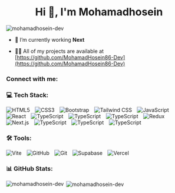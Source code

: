 <h1 align="center">Hi 👋, I'm Mohamadhosein</h1>
<p align="left"> <img src="https://komarev.com/ghpvc/?username=mohamadhosein-dev&label=Profile%20views&color=0e75b6&style=flat" alt="mohamadhosein-dev" /> </p>

- 🔭 I’m currently working **Next**

- 👨‍💻 All of my projects are available at [https://github.com/MohamadHosein86-Dev](https://github.com/MohamadHosein86-Dev)


<h3 align="left">Connect with me:</h3>
<p align="left">
</p>

<h3 align="left">💻 Tech Stack:</h3>
<p align="left"> 
    <img src="https://img.shields.io/badge/html5-%23E34F26.svg?style=for-the-badge&logo=html5&logoColor=white" alt="HTML5" style="margin-right: 10px;" />
    <img src="https://img.shields.io/badge/css3-%231572B6.svg?style=for-the-badge&logo=css3&logoColor=white" alt="CSS3" style="margin-right: 10px;" />
    <img src="https://img.shields.io/badge/bootstrap-%23563D7C.svg?style=for-the-badge&logo=bootstrap&logoColor=white" alt="Bootstrap" style="margin-right: 10px;" />
    <img src="https://img.shields.io/badge/tailwindcss-%2338B2AC.svg?style=for-the-badge&logo=tailwind-css&logoColor=white" alt="Tailwind CSS" style="margin-right: 10px;" />
    <img src="https://img.shields.io/badge/javascript-%23F7DF1E.svg?style=for-the-badge&logo=javascript&logoColor=black" alt="JavaScript" style="margin-right: 10px;" />
   <img src="https://camo.githubusercontent.com/f93e05694a6f01f2f6a37713a454a942442a5ff2b33083891096a6f7e57842f8/68747470733a2f2f696d672e736869656c64732e696f2f62616467652f72656163742d2532333230323332612e7376673f7374796c653d666f722d7468652d6261646765266c6f676f3d7265616374266c6f676f436f6c6f723d253233363144414642" alt="React" style="margin-right: 10px;" />
  <img src="https://camo.githubusercontent.com/44827058d4b05d71c87e257a4ef305f59a6732654cd9de1ee2f818e15dba31a4/68747470733a2f2f696d672e736869656c64732e696f2f62616467652f52656163745f526f757465722d4341343234353f7374796c653d666f722d7468652d6261646765266c6f676f3d72656163742d726f75746572266c6f676f436f6c6f723d7768697465" alt="TypeScript" style="margin-right: 10px;" />
  <img src="https://camo.githubusercontent.com/be811de435179effc92e0a8d25b4f96b9e8e7778c16a6c4ea54933bb488d3f1c/68747470733a2f2f696d672e736869656c64732e696f2f62616467652f52656163745f51756572792d4646343135343f7374796c653d666f722d7468652d6261646765266c6f676f3d72656163742d7175657279266c6f676f436f6c6f723d7768697465" alt="TypeScript" style="margin-right: 10px;" />
  <img src="https://camo.githubusercontent.com/523a18e1dbbdd7dbb3306bebf75134d9b7b81be703e97744170d2544faa0d702/68747470733a2f2f696d672e736869656c64732e696f2f62616467652f52656163745f486f6f6b5f466f726d2d4543353939303f7374796c653d666f722d7468652d6261646765266c6f676f3d72656163742d686f6f6b2d666f726d266c6f676f436f6c6f723d7768697465" alt="TypeScript" style="margin-right: 10px;" />
    <img src="https://img.shields.io/badge/redux-%23593d88.svg?style=for-the-badge&logo=redux&logoColor=white" alt="Redux" style="margin-right: 10px;" />
    <img src="https://img.shields.io/badge/next.js-%23000000.svg?style=for-the-badge&logo=next.js&logoColor=white" alt="Next.js" style="margin-right: 10px;" />
    <img src="https://img.shields.io/badge/typescript-%23007ACC.svg?style=for-the-badge&logo=typescript&logoColor=white" alt="TypeScript" style="margin-right: 10px;" />
  <img src="https://camo.githubusercontent.com/37b7a532bc6cdb441d0552adf8949d64ff7f2c2078b0f5ea4ad7fa3494e96e4d/68747470733a2f2f696d672e736869656c64732e696f2f62616467652f506f73746d616e2d2532334646364333372e7376673f7374796c653d666f722d7468652d6261646765266c6f676f3d706f73746d616e266c6f676f436f6c6f723d7768697465" alt="TypeScript" style="margin-right: 10px;" />
   <img src="https://camo.githubusercontent.com/893370eeab3ae74b7602a757431776c5f106d9c96d723f63b35c73cc660bd7e3/68747470733a2f2f696d672e736869656c64732e696f2f62616467652f6e706d2d2532334342333833372e7376673f7374796c653d666f722d7468652d6261646765266c6f676f3d6e706d266c6f676f436f6c6f723d7768697465" alt="TypeScript" style="margin-right: 10px;" />
</p>

<h3 align="left">🛠 Tools:</h3>
<p align="left">
    <img src="https://img.shields.io/badge/vite-%23646CFF.svg?style=for-the-badge&logo=vite&logoColor=white" alt="Vite" style="margin-right: 10px;" />
    <img src="https://img.shields.io/badge/github-%23181717.svg?style=for-the-badge&logo=github&logoColor=white" alt="GitHub" style="margin-right: 10px;" />
    <img src="https://img.shields.io/badge/git-%23F05033.svg?style=for-the-badge&logo=git&logoColor=white" alt="Git" style="margin-right: 10px;" />
    <img src="https://img.shields.io/badge/supabase-%233ECF8E.svg?style=for-the-badge&logo=supabase&logoColor=white" alt="Supabase" style="margin-right: 10px;" />
    <img src="https://img.shields.io/badge/vercel-%23000000.svg?style=for-the-badge&logo=vercel&logoColor=white" alt="Vercel" style="margin-right: 10px;" />
</p>



<h3 align="left">📊 GitHub Stats:</h3>

<p><img align="left" src="https://github-readme-stats.vercel.app/api/top-langs?username=mohamadhosein-dev&show_icons=true&locale=en&layout=compact" alt="mohamadhosein-dev" /></p>

<p>&nbsp;<img align="center" src="https://github-readme-stats.vercel.app/api?username=mohamadhosein-dev&show_icons=true&locale=en" alt="mohamadhosein-dev" /></p>


